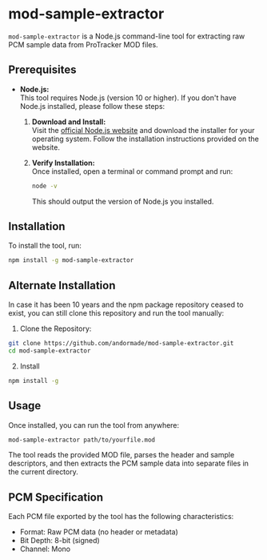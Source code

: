 # mod-sample-extractor

`mod-sample-extractor` is a Node.js command-line tool for extracting raw PCM sample data from ProTracker MOD files.

## Prerequisites

- **Node.js:**  
  This tool requires Node.js (version 10 or higher). If you don't have Node.js installed, please follow these steps:

  1. **Download and Install:**  
     Visit the [official Node.js website](https://nodejs.org/) and download the installer for your operating system. Follow the installation instructions provided on the website.

  2. **Verify Installation:**  
     Once installed, open a terminal or command prompt and run:
     ```bash
     node -v
     ```
     This should output the version of Node.js you installed.

## Installation

To install the tool, run:
```bash
npm install -g mod-sample-extractor
```

## Alternate Installation

In case it has been 10 years and the npm package repository ceased to exist, you can still clone this repository and run the tool manually:

1. Clone the Repository:
  ```bash
  git clone https://github.com/andormade/mod-sample-extractor.git
  cd mod-sample-extractor
  ```

2. Install 
  ```bash
  npm install -g
  ```

## Usage

Once installed, you can run the tool from anywhere:
```bash
mod-sample-extractor path/to/yourfile.mod
```
The tool reads the provided MOD file, parses the header and sample descriptors, and then extracts the PCM sample data into separate files in the current directory.

## PCM Specification

Each PCM file exported by the tool has the following characteristics:
- Format: Raw PCM data (no header or metadata)
- Bit Depth: 8-bit (signed)
- Channel: Mono
